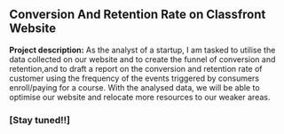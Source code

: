 ##  Conversion And Retention Rate on Classfront Website

**Project description:** 
As the analyst of a startup, I am tasked to utilise the data collected on our website and to create the funnel of conversion and retention,and to draft a report on the conversion and retention rate of customer using the frequency of the events triggered by consumers enroll/paying for a course. With the analysed data, we will be able to optimise our website and relocate more resources to our weaker areas.

### [Stay tuned!!]

